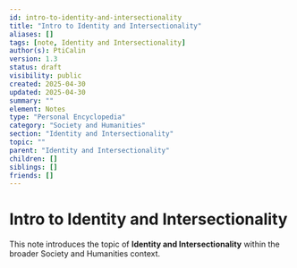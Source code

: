 ```yaml
---
id: intro-to-identity-and-intersectionality
title: "Intro to Identity and Intersectionality"
aliases: []
tags: [note, Identity and Intersectionality]
author(s): PtiCalin
version: 1.3
status: draft
visibility: public
created: 2025-04-30
updated: 2025-04-30
summary: ""
element: Notes
type: "Personal Encyclopedia"
category: "Society and Humanities"
section: "Identity and Intersectionality"
topic: ""
parent: "Identity and Intersectionality"
children: []
siblings: []
friends: []
---
```

# Intro to Identity and Intersectionality

This note introduces the topic of **Identity and Intersectionality** within the broader Society and Humanities context.
